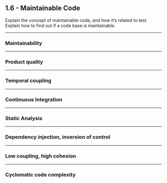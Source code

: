 ## 1.6 - Maintainable Code
Explain the concept of maintainable code, and how it’s related to test. 
Explain how to find out if a code base is maintainable.
***
### Maintainability

***
### Product quality

***
### Temporal coupling

***
### Continuous Integration

***
### Static Analysis

***
### Dependency injection, inversion of control

***
### Low coupling, high cohesion

***
### Cyclomatic code complexity
